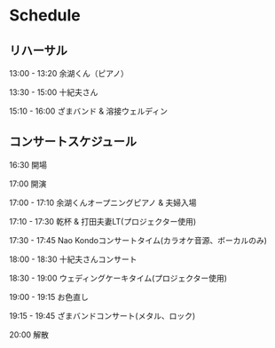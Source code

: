 # Schedule

## リハーサル

13:00 - 13:20 余湖くん（ピアノ）

13:30 - 15:00 十紀夫さん

15:10 - 16:00 ざまバンド & 溶接ウェルディン

## コンサートスケジュール

16:30 開場

17:00 開演

17:00 - 17:10 余湖くんオープニングピアノ & 夫婦入場

17:10 - 17:30 乾杯 & 打田夫妻LT(プロジェクター使用)

17:30 - 17:45 Nao Kondoコンサートタイム(カラオケ音源、ボーカルのみ)

18:00 - 18:30 十紀夫さんコンサート

18:30 - 19:00 ウェディングケーキタイム(プロジェクター使用)

19:00 - 19:15 お色直し

19:15 - 19:45 ざまバンドコンサート(メタル、ロック)

20:00 解散
